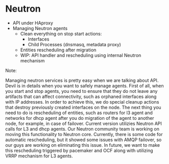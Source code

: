 Neutron
=======

-	API under HAproxy
-	Managing Neutron agents
	-	Clean everything on stop start actions:
		-	Interfaces
		-	Child Processes (dnsmasq, metadata proxy)
	-	Entities rescheduling after migration
	-	WIP: API handler and rescheduling using internal Neutron mechanism

<Picture here>

Note:

Managing neutron services is pretty easy when we are talking about API. Devil is in details when you want to safely manage agents. First of all, when you start and stop agents, you need to ensure that they do not leave any artifacts that can affect connectivity, such as orphaned interfaces along with IP addresses. In order to achieve this, we do special cleanup actions that destroy previously created interfaces on the node. The next thing you need to do is rescheduling of entities, such as routers for l3 agent and networks for dhcp agent after you do migration of the agent to another node, for example, in case of failover. Current version utilizies Neutron API calls for L3 and dhcp agents. Our Neutron community team is working on moving this functionality to Neutron core. Currently, there is some code for automatic rescheduling, but it showed some issues with AMQP failover, so our guys are working on eliminating this issue. In future, we want to make this rescheduling triggered by pacemaker and OCF along with utilizing VRRP mechanism for L3 agents.
